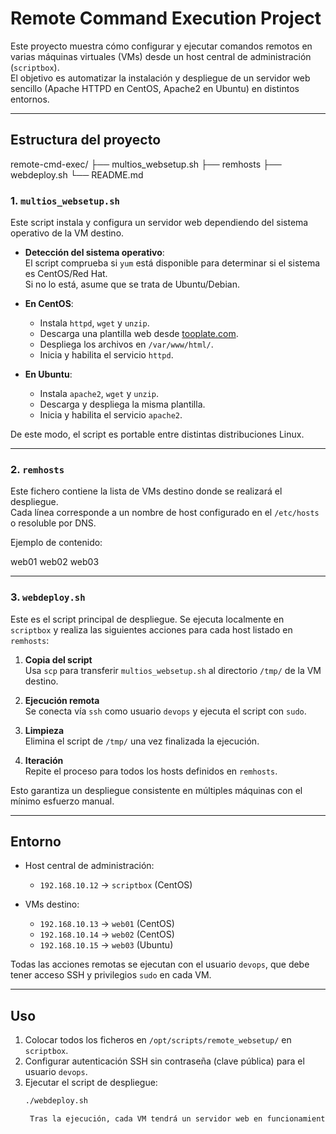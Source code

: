 # Remote Command Execution Project

Este proyecto muestra cómo configurar y ejecutar comandos remotos en varias máquinas virtuales (VMs) desde un host central de administración (`scriptbox`).  
El objetivo es automatizar la instalación y despliegue de un servidor web sencillo (Apache HTTPD en CentOS, Apache2 en Ubuntu) en distintos entornos.

---

## Estructura del proyecto

remote-cmd-exec/
├── multios_websetup.sh
├── remhosts
├── webdeploy.sh
└── README.md


### 1. `multios_websetup.sh`
Este script instala y configura un servidor web dependiendo del sistema operativo de la VM destino.

- **Detección del sistema operativo**:  
  El script comprueba si `yum` está disponible para determinar si el sistema es CentOS/Red Hat.  
  Si no lo está, asume que se trata de Ubuntu/Debian.

- **En CentOS**:
  - Instala `httpd`, `wget` y `unzip`.
  - Descarga una plantilla web desde [tooplate.com](https://www.tooplate.com/).
  - Despliega los archivos en `/var/www/html/`.
  - Inicia y habilita el servicio `httpd`.

- **En Ubuntu**:
  - Instala `apache2`, `wget` y `unzip`.
  - Descarga y despliega la misma plantilla.
  - Inicia y habilita el servicio `apache2`.

De este modo, el script es portable entre distintas distribuciones Linux.

---

### 2. `remhosts`
Este fichero contiene la lista de VMs destino donde se realizará el despliegue.  
Cada línea corresponde a un nombre de host configurado en el `/etc/hosts` o resoluble por DNS.

Ejemplo de contenido:

web01
web02
web03


---

### 3. `webdeploy.sh`
Este es el script principal de despliegue. Se ejecuta localmente en `scriptbox` y realiza las siguientes acciones para cada host listado en `remhosts`:

1. **Copia del script**  
   Usa `scp` para transferir `multios_websetup.sh` al directorio `/tmp/` de la VM destino.

2. **Ejecución remota**  
   Se conecta vía `ssh` como usuario `devops` y ejecuta el script con `sudo`.

3. **Limpieza**  
   Elimina el script de `/tmp/` una vez finalizada la ejecución.

4. **Iteración**  
   Repite el proceso para todos los hosts definidos en `remhosts`.

Esto garantiza un despliegue consistente en múltiples máquinas con el mínimo esfuerzo manual.

---

## Entorno

- Host central de administración:  
  - `192.168.10.12` → `scriptbox` (CentOS)  

- VMs destino:  
  - `192.168.10.13` → `web01` (CentOS)  
  - `192.168.10.14` → `web02` (CentOS)  
  - `192.168.10.15` → `web03` (Ubuntu)  

Todas las acciones remotas se ejecutan con el usuario `devops`, que debe tener acceso SSH y privilegios `sudo` en cada VM.

---

## Uso

1. Colocar todos los ficheros en `/opt/scripts/remote_websetup/` en `scriptbox`.  
2. Configurar autenticación SSH sin contraseña (clave pública) para el usuario `devops`.  
3. Ejecutar el script de despliegue:
   ```bash
   ./webdeploy.sh

    Tras la ejecución, cada VM tendrá un servidor web en funcionamiento accesible por HTTP.